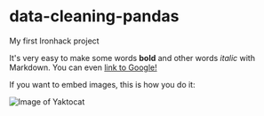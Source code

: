 # data-cleaning-pandas
My first Ironhack project

It's very easy to make some words **bold** and other words *italic* with Markdown. You can even [link to Google!](http://google.com)

If you want to embed images, this is how you do it:

![Image of Yaktocat](https://images.twinkl.co.uk/tw1n/image/private/t_630_eco/image_repo/8a/0f/greatwhiteshark_ver_2.webp)